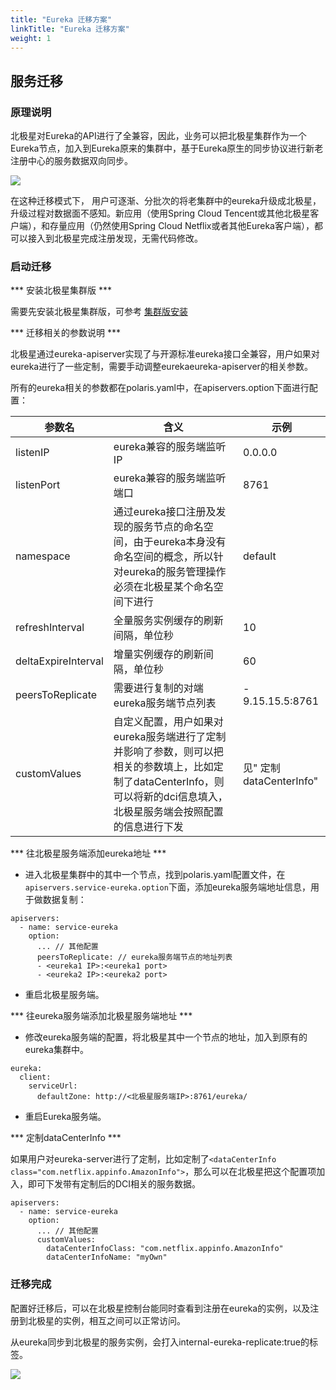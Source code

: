 ```yaml
---
title: "Eureka 迁移方案"
linkTitle: "Eureka 迁移方案"
weight: 1
---
```


## 服务迁移

### 原理说明

北极星对Eureka的API进行了全兼容，因此，业务可以把北极星集群作为一个Eureka节点，加入到Eureka原来的集群中，基于Eureka原生的同步协议进行新老注册中心的服务数据双向同步。

![](../图片/Eureka迁移方案/迁移架构.png)

在这种迁移模式下， 用户可逐渐、分批次的将老集群中的eureka升级成北极星，升级过程对数据面不感知。新应用（使用Spring Cloud Tencent或其他北极星客户端），和存量应用（仍然使用Spring Cloud Netflix或者其他Eureka客户端），都可以接入到北极星完成注册发现，无需代码修改。

### 启动迁移

*** 安装北极星集群版 ***

需要先安装北极星集群版，可参考 [集群版安装](/docs/使用指南/服务端安装/集群版安装)

*** 迁移相关的参数说明 ***

北极星通过eureka-apiserver实现了与开源标准eureka接口全兼容，用户如果对eureka进行了一些定制，需要手动调整eurekaeureka-apiserver的相关参数。

所有的eureka相关的参数都在polaris.yaml中，在apiservers.option下面进行配置：

| 参数名              | 含义                                                         | 示例             |
| ------------------- | ------------------------------------------------------------ | ---------------- |
| listenIP            | eureka兼容的服务端监听IP                                     | 0.0.0.0          |
| listenPort          | eureka兼容的服务端监听端口                                   | 8761             |
| namespace           | 通过eureka接口注册及发现的服务节点的命名空间，由于eureka本身没有命名空间的概念，所以针对eureka的服务管理操作必须在北极星某个命名空间下进行 | default          |
| refreshInterval     | 全量服务实例缓存的刷新间隔，单位秒                           | 10               |
| deltaExpireInterval | 增量实例缓存的刷新间隔，单位秒                               | 60               |
| peersToReplicate    | 需要进行复制的对端eureka服务端节点列表                       | - 9.15.15.5:8761 |
| customValues        | 自定义配置，用户如果对eureka服务端进行了定制并影响了参数，则可以把相关的参数填上，比如定制了dataCenterInfo，则可以将新的dci信息填入，北极星服务端会按照配置的信息进行下发 | 见" 定制dataCenterInfo"           |

*** 往北极星服务端添加eureka地址 ***

- 进入北极星集群中的其中一个节点，找到polaris.yaml配置文件，在```apiservers.service-eureka.option```下面，添加eureka服务端地址信息，用于做数据复制：

```
apiservers:
  - name: service-eureka
    option:
      ... // 其他配置
      peersToReplicate: // eureka服务端节点的地址列表
      - <eureka1 IP>:<eureka1 port>
      - <eureka2 IP>:<eureka2 port>
```

- 重启北极星服务端。

*** 往eureka服务端添加北极星服务端地址 ***

- 修改eureka服务端的配置，将北极星其中一个节点的地址，加入到原有的eureka集群中。

```
eureka:
  client:
    serviceUrl:
      defaultZone: http://<北极星服务端IP>:8761/eureka/
```

- 重启Eureka服务端。

***  定制dataCenterInfo ***

如果用户对eureka-server进行了定制，比如定制了```<dataCenterInfo class="com.netflix.appinfo.AmazonInfo">```，那么可以在北极星把这个配置项加入，即可下发带有定制后的DCI相关的服务数据。

```
apiservers:
  - name: service-eureka
    option:
      ... // 其他配置
      customValues:
        dataCenterInfoClass: "com.netflix.appinfo.AmazonInfo"
        dataCenterInfoName: "myOwn"
```

### 迁移完成

配置好迁移后，可以在北极星控制台能同时查看到注册在eureka的实例，以及注册到北极星的实例，相互之间可以正常访问。

从eureka同步到北极星的服务实例，会打入internal-eureka-replicate:true的标签。

![](../图片/Eureka迁移方案/元数据.png)